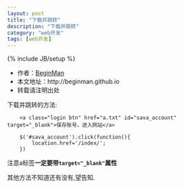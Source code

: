 ```yaml
---
layout: post
title: "下载并跳转"
description: "下载并跳转"
category: "web开发"
tags: [web开发]
---
```

{% include JB/setup %}
<ul>
    <li>作者：<a href="http://weibo.com/beginman" target="blank">BeginMan</a></li>
    <li>本文地址：http://beginman.github.io</li>
    <li>转载请注明出处</li>
</ul>
<p>下载并跳转的方法:</p>

<pre><code>    &lt;a class="login btn" href="a.txt" id="sava_account" target="_blank"&gt;保存账号，进入网站&lt;/a&gt;

    $('#sava_account').click(function(){
        location.href='/index/';  
    })
</code></pre>

<p>注意a标签<strong>一定要带<code>target="_blank"</code>属性</strong></p>

<p>其他方法不知道还有没有,望告知.</p>
